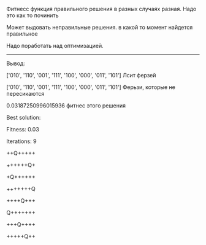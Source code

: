 Фитнесс функция правильного решения в разных случаях разная. Надо это как то починить

Может выдовать неправильные решения. в какой то момент найдется правильное

Надо поработать над оптимизацией.

-----------------------------------------------

Вывод:

['010', '110', '001', '111', '100', '000', '011', '101'] Лсит ферзей

['010', '110', '001', '111', '100', '000', '011', '101'] Ферьзи, которые не пересикаются

0.03187250996015936 фитнес этого решения

Best solution:

Fitness: 0.03

Iterations: 9

++Q+++++

++++++Q+

+Q++++++

+++++++Q

++++Q+++

Q+++++++

+++Q++++

+++++Q++

